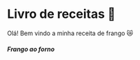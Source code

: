 # Livro de receitas :hatching_chick:

 Olá! Bem vindo a minha receita de frango :crying_cat_face:





##### 	Frango ao forno